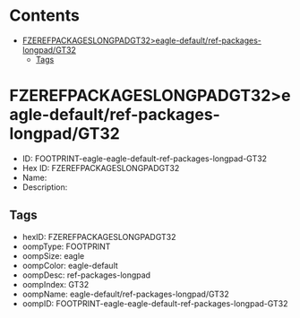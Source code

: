 



Contents
========

* [FZEREFPACKAGESLONGPADGT32>eagle-default/ref-packages-longpad/GT32](#fzerefpackageslongpadgt32eagle-defaultref-packages-longpadgt32)
	* [Tags](#tags)

# FZEREFPACKAGESLONGPADGT32>eagle-default/ref-packages-longpad/GT32

- ID: FOOTPRINT-eagle-eagle-default-ref-packages-longpad-GT32
- Hex ID: FZEREFPACKAGESLONGPADGT32
- Name: 
- Description: 

## Tags

- hexID: FZEREFPACKAGESLONGPADGT32
- oompType: FOOTPRINT
- oompSize: eagle
- oompColor: eagle-default
- oompDesc: ref-packages-longpad
- oompIndex: GT32
- oompName: eagle-default/ref-packages-longpad/GT32
- oompID: FOOTPRINT-eagle-eagle-default-ref-packages-longpad-GT32
